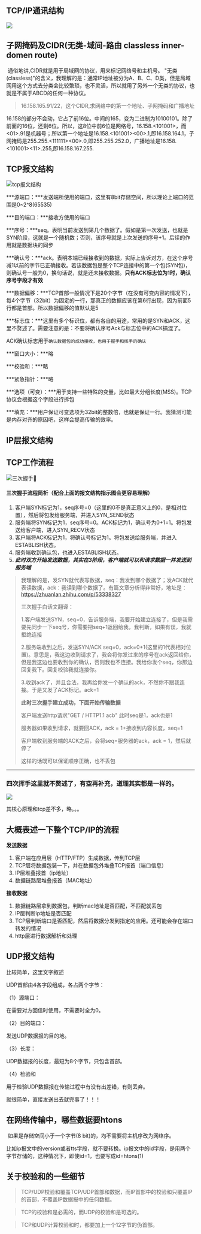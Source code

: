 ## TCP/IP通讯结构

![](./r2lvt2ilht.png)





## 子网掩码及CIDR(无类-域间-路由 classless inner-domen route)

​	通俗地讲,CIDR就是用于局域网的协议，用来标记网络号和主机号。
"无类(classless)"的含义，我理解的是：通常IP地址被分为A、B、C、D类，但是局域网用这个方式去分类会比较繁琐，也不灵活，所以就用了另外一个无类的协议，也就是不属于ABCD的任何一种协议。



> 16.158.165.91/22，这个CIDR,求网络中的第一个地址、子网掩码和广播地址

​	16.158的部分不会动，它占了前16位。中间的165，变为二进制为10100101。除了前面的16位，还剩6位。所以，这8位中前6位是网络号，16.158.<101001>，而<01>.91是机器号；所以第一个地址是16.158.<101001><00>.1,即16.158.164.1，子网掩码是255.255.<111111><00>.0,即255.255.252.0，广播地址是16.158.<101001><11>.255,即16.158.167.255.



## TCP报文结构

![tcp报文结构](./tcp-package.jpg)

***源端口：***发送端所使用的端口，这里有8bit存储空间，所以理论上端口的范围是0~2^8(65535)

***目的端口：***接收方使用的端口

***序号：***seq。表明当前发送到第几个数据了。假如是第一次发送，也就是SYN阶段，这就是一个随机数；否则，该序号就是上次发送的序号+1。后续的作用就是数据块的同步

***确认号：***ack。表明本端已经接收到的数据，实际上告诉对方，在这个序号减1以前的字节已正确接收。若该数据包是整个TCP连接中的第一个包(SYN包)，则确认号一般为0，换句话说，就是还未接收数据。**只有ACK标志位为1时，确认序号字段才有效**

***数据偏移：***TCP首部一般情况下是20个字节（在没有可变内容的情况下），每4个字节（32bit）为固定的一行，那真正的数据应该在第6行出现，因为前面5行都是首部。所以数据偏移的值默认是5

***标志位：***这里有多个标识位，都有各自的用途，常用的是SYN和ACK，这里不赘述了。需要注意的是：不要将确认序号Ack与标志位中的ACK搞混了。

ACK确认标志用于`确认数据包的成功接收，也用于握手和挥手的确认`

***窗口大小：***略

***校验和：***略

***紧急指针：***略

***选项（可变）：***用于支持一些特殊的变量，比如最大分组长度(MSS)。TCP协议会根据这个字段进行拆包

***填充：***用户保证可变选项为32bit的整数倍，也就是保证一行。我猜测可能是内存对齐的原因吧，这样会提高传输的效率。



## IP层报文结构





## TCP工作流程

![三次握手🤝](./tcp-step.jpg)

#### 三次握手流程简析（配合上面的报文结构指示图会更容易理解）

1. 客户端SYN标记为1，seq序号=0（这里的0不是真正意义上的0，是相对位置），然后将包发给服务端，并进入SYN_SEND状态
2. 服务端将SYN标记为1，seq序号=0。ACK标记为1，确认号为0+1=1。将包发送给客户端，进入SYN_RECV状态
3. 客户端将ACK标记为1，将确认号标记为1。将包发送给服务端，并进入ESTABLISH状态。
4. 服务端收到确认包，也进入ESTABLISH状态。
5. ***此时双方开始发送数据，其实在3阶段，客户端就可以和请求数据一并发送到服务端***

> 我理解的是，发SYN就代表写数据，seq：我发到哪个数据了；发ACK就代表读数据，ack：我读到哪个数据了。有篇文章分析得非常好，地址是：https://zhuanlan.zhihu.com/p/53338327
>
> 
>
> 
>
> 三次握手白话文翻译：
>
> 1.客户端发送SYN，seq=0，告诉服务端，我要开始建立连接了，但是我需要先同步一下seq号，你需要把seq+1返回给我，我判断，如果有误，我就拒绝连接
>
> 2.服务端收到之后，发送SYN/ACK seq=0，ack=0+1(这里的1代表相对位置)。意思是，我这边收到请求了，我会将你发过来的序号在ack返回给你，但是我这边也要收到你的确认，否则我也不连接。我给你发个seq，你那边回复我下。回复校验我就连接你。
>
> 3.收到ack了，并且合法，我再给你发一个确认的ack，不然你不跟我连接。于是又发了ACK标记。ack=1
>
>  **此时三次握手建立成功，下面开始传输数据**
>
>  客户端发送http请求"GET / HTTP1.1 acb"  此时seq是1，ack也是1
>
> 服务器如果收到请求，就要回ACK，ack = 1+接收到内容长度，seq=1
>
> 客户端收到服务端的ACK之后，会将seq=服务器的ack，ack = 1，然后就停了
>
> 这样的话既可以保证顺序正确，也不丢包

***



###  四次挥手这里就不赘述了，有空再补充，道理其实都是一样的。

![](./ip-package.jpeg)

其核心原理和tcp差不多，略。。。





## 大概表述一下整个TCP/IP的流程

**发送数据**

1. 客户端在应用层（HTTP/FTP）生成数据，传到TCP层
2. TCP层将数据包装一下，并在数据包外堆叠TCP报首（端口信息）
3. IP层堆叠报首（ip地址）
4. 数据链路层堆叠报首（MAC地址）

**接收数据**

1. 数据链路层拿到数据包，判断mac地址是否匹配，不匹配就丢包
2. IP层判断ip地址是否匹配
3. TCP层判断端口是否匹配，然后将数据分发到指定的应用。还可能会存在端口转发的情况
4. http层进行数据解析和处理







## UDP报文结构

比较简单，这里文字叙述

UDP首部由4各字段组成，各占两个字节：

（1）源端口：

在需要对方回信时使用，不需要时全为0。

（2）目的端口：

发送UDP数据报的目的地。

（3）长度：

UDP数据报的长度，最短为8个字节，只包含首部。

（4）检验和

用于检验UDP数据报在传输过程中有没有出差错，有则丢弃。



就很简单，直接发送出去就完事了！！！





## 在网络传输中，哪些数据要htons

​	如果是存储空间小于一个字节(8 bit)的，均不需要将主机序改为网络序。

比如ip报文中的version或者tts字段，就不要转换。ip报文中的id字段，是用两个字节存储的，这种情况下，即使id=1，也要写成id=htons(1)





## 关于校验和的一些细节

> TCP/UDP校验和覆盖TCP/UDP首部和数据，而IP首部中的校验和只覆盖IP的首部，不覆盖IP数据报中的任何数据。

> TCP的校验和是必需的，而UDP的校验和是可选的。

> TCP和UDP计算校验和时，都要加上一个12字节的伪首部。